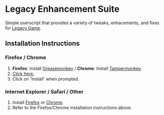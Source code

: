 Legacy Enhancement Suite
========================
Simple userscript that provides a variety of tweaks, enhacements, and fixes for [Legacy Game](http://legacy-game.net/).

Installation Instructions
-------------------------
### Firefox / Chrome
1. **Firefox**: Install [Greasemonkey](https://addons.mozilla.org/en-US/firefox/addon/greasemonkey/) / **Chrome**: Install [Tampermonkey](https://chrome.google.com/webstore/detail/tampermonkey/dhdgffkkebhmkfjojejmpbldmpobfkfo).
2. [Click here.](https://github.com/rodmk/legacy_enhancement_suite/raw/master/legacy_enhancement_suite.user.js) 
3. Click on 'Install' when prompted.

### Internet Explorer / Safari / Other
1. Install [Firefox](https://www.mozilla.org/firefox/) or [Chrome](https://www.google.com/chrome/).
2. Refer to the Firefox/Chrome installation instructions above.
